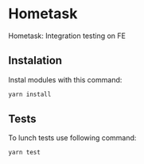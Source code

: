 # Hometask

Hometask: Integration testing on FE

## Instalation 

Instal modules with this command:

```bash
yarn install
```

## Tests

To lunch tests use following command:

```bash
yarn test
```
